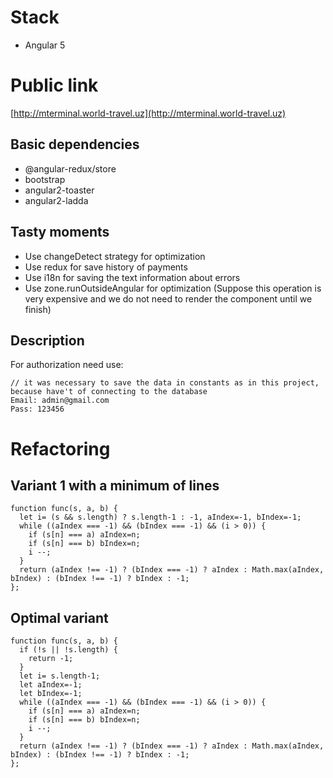 # Stack
- Angular 5

# Public link
[http://mterminal.world-travel.uz](http://mterminal.world-travel.uz)

## Basic dependencies
- @angular-redux/store
- bootstrap
- angular2-toaster
- angular2-ladda

## Tasty moments
- Use changeDetect strategy for optimization
- Use redux for save history of payments
- Use i18n for saving the text information about errors
- Use zone.runOutsideAngular for optimization (Suppose this operation is very expensive and we do not need to render the component until we finish)

## Description
For authorization need use:
~~~
// it was necessary to save the data in constants as in this project, because have't of connecting to the database
Email: admin@gmail.com
Pass: 123456
~~~


# Refactoring
## Variant 1 with a minimum of lines
~~~
function func(s, a, b) {
  let i= (s && s.length) ? s.length-1 : -1, aIndex=-1, bIndex=-1;
  while ((aIndex === -1) && (bIndex === -1) && (i > 0)) {
    if (s[n] === a) aIndex=n;
    if (s[n] === b) bIndex=n;
    i --;
  }
  return (aIndex !== -1) ? (bIndex === -1) ? aIndex : Math.max(aIndex, bIndex) : (bIndex !== -1) ? bIndex : -1;   
};
~~~

## Optimal variant
~~~
function func(s, a, b) {
  if (!s || !s.length) {
    return -1;
  }
  let i= s.length-1;
  let aIndex=-1;
  let bIndex=-1;
  while ((aIndex === -1) && (bIndex === -1) && (i > 0)) {
    if (s[n] === a) aIndex=n;
    if (s[n] === b) bIndex=n;
    i --;
  }
  return (aIndex !== -1) ? (bIndex === -1) ? aIndex : Math.max(aIndex, bIndex) : (bIndex !== -1) ? bIndex : -1;   
};
~~~
